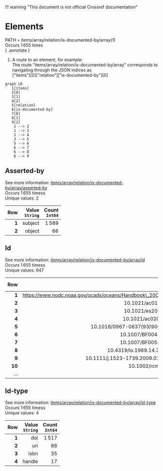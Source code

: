 !!! warning "This document is not official Crossref documentation"
# Elements
PATH = items/array/relation/is-documented-by/array(1)  
Occurs 1 655 times  
{ .annotate }

1. A route to an element, for example:  
   The route "items/array/relation/is-documented-by/array" corresponds to navigating through the JSON indices as  
   ["items"][0]["relation"]["is-documented-by"][0]  

```mermaid
graph LR
   1[items]
   2[0]
   3[1]
   4[2]
   5[relation]
   6[is-documented-by]
   7[0]
   8[1]
   9[2]
    1 --> 2
    1 --> 3
    1 --> 4
    3 --> 5
    5 --> 6
    6 --> 7
    6 --> 8
    6 --> 9
```


## Asserted-by
See more information: [items/array/relation/is-documented-by/array/asserted-by](asserted-by/index.md)  
Occurs 1 655 timess  
Unique values: 2  

| **Row** | **Value**<br>`String` | **Count**<br>`Int64` |
|--------:|----------------------:|---------------------:|
| **1**   | subject               | 1 589                |
| **2**   | object                | 66                   |

## Id
See more information: [items/array/relation/is-documented-by/array/id](id/index.md)  
Occurs 1 655 timess  
Unique values: 847  

| **Row** | **Value**<br>`String`                                      | **Count**<br>`Int64` |
|--------:|-----------------------------------------------------------:|---------------------:|
| **1**   | https://www.nodc.noaa.gov/ocads/oceans/Handbook\_2007.html | 28                   |
| **2**   | 10.1021/ac010088e                                          | 12                   |
| **3**   | 10.1021/es200665d                                          | 12                   |
| **4**   | 10.1021/ac020113w                                          | 11                   |
| **5**   | 10.1016/0967-0637(93)90048-8                               | 10                   |
| **6**   | 10.1007/BF00428135                                         | 10                   |
| **7**   | 10.1007/BF00541648                                         | 9                    |
| **8**   | 10.4319/lo.1969.14.3.0454                                  | 8                    |
| **9**   | 10.1111/j.1523-1739.2009.01428.x                           | 8                    |
| **10**  | 10.1002/rcm.7570                                           | 8                    |
| ... | ... | ... |

## Id-type
See more information: [items/array/relation/is-documented-by/array/id-type](id-type/index.md)  
Occurs 1 655 timess  
Unique values: 4  

| **Row** | **Value**<br>`String` | **Count**<br>`Int64` |
|--------:|----------------------:|---------------------:|
| **1**   | doi                   | 1 517                |
| **2**   | uri                   | 86                   |
| **3**   | isbn                  | 35                   |
| **4**   | handle                | 17                   |

